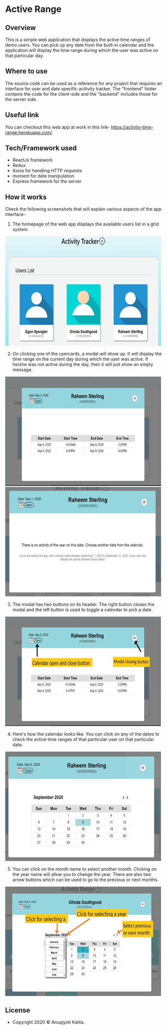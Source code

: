 # Active Range
## Overview
This is a simple web application that displays the active time ranges of demo users. You can pick up any date from the built-in calendar and the application will display the time range during which the user was active on that particular day.

## Where to use
The source code can be used as a reference for any project that requires an interface for user and date specific acitivity tracker. The "frontend" folder contains the code for the client-side and the "backend" includes those for the server side.

## Useful link
You can checkout this web app at work in this link- https://activity-time-range.herokuapp.com/

## Tech/Framework used
- ReactJs framework
- Redux
- Axios for handling HTTP requests
- moment for date manipulation
- Express framework for the server

## How it works
Check the following screenshots that will explain various aspects of the app interface-
1. The homepage of the web app displays the available users list in a grid system.
<img src= "home.PNG" width="500" height="350" >

2. On clicking one of the usercards, a modal will show up. It will display the time range on the current day during which the user was active. If he/she was not active during the day, then it will just show an empty message.
<img src="currentdayactivity.PNG" width="500" height="350" >
<img src="noactivity.PNG" width="500" height="350" >

3. The modal has two buttons on its header. The right button closes the modal and the left button is used to toggle a calendar to pick a date.
<img src="showbuttons.PNG" width="500" height="350" >

4. Here's how the calendar looks like. You can click on any of the dates to check the active time ranges of that particular user on that particular date.
<img src="calendar.PNG" width="500" height="350" >

5. You can click on the month name to select another month. Clicking on the year name will allow you to change the year. There are also two arrow buttons which can be used to go to the previous or next months.
<img src="showtogglebuttons.PNG" width="500" height="350" >

## License
- Copyright 2020 © Anupjyoti Kalita.
